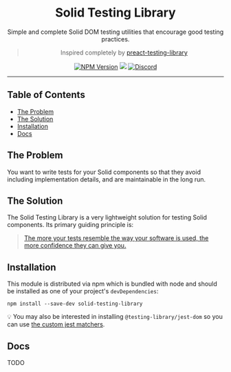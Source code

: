 <div align="center">
<h1>Solid Testing Library</h1>

<p>Simple and complete Solid DOM testing utilities that encourage good testing
practices.</p>

> Inspired completely by [preact-testing-library](https://github.com/testing-library/preact-testing-library)

[![NPM Version](https://img.shields.io/npm/v/solid-testing-library.svg?style=flat)](https://www.npmjs.com/package/solid-testing-library)
[![](https://img.shields.io/npm/dm/solid-testing-library.svg?style=flat)](https://www.npmjs.com/package/solid-testing-library)
[![Discord](https://img.shields.io/discord/722131463138705510)](https://discord.com/invite/solidjs)

</div>

<hr />

## Table of Contents

- [The Problem](#the-problem)
- [The Solution](#the-solution)
- [Installation](#installation)
- [Docs](#docs)

## The Problem

You want to write tests for your Solid components so that they avoid including implementation
details, and are maintainable in the long run.

## The Solution

The Solid Testing Library is a very lightweight solution for testing Solid components. Its primary guiding principle is:

> [The more your tests resemble the way your software is used, the more confidence they can give you.](https://twitter.com/kentcdodds/status/977018512689455106)

## Installation

This module is distributed via npm which is bundled with node and should be installed
as one of your project's `devDependencies`:

```
npm install --save-dev solid-testing-library
```

💡 You may also be interested in installing `@testing-library/jest-dom` so you can use
[the custom jest matchers](https://github.com/testing-library/jest-dom).

## Docs

TODO
<!-- See the [docs](https://testing-library.com/docs/preact-testing-library/intro) over at the Testing
Library website. -->
